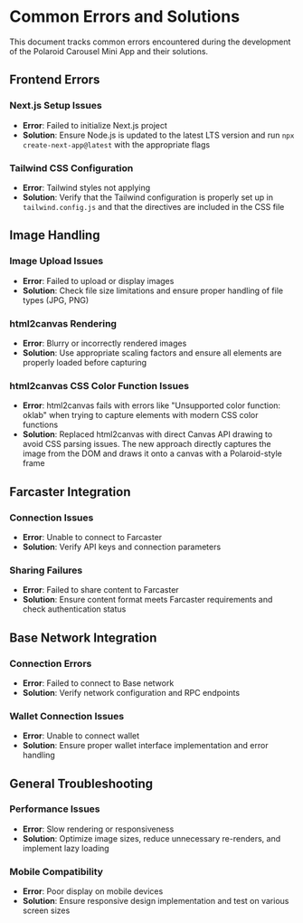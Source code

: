 # Common Errors and Solutions

This document tracks common errors encountered during the development of the Polaroid Carousel Mini App and their solutions.

## Frontend Errors

### Next.js Setup Issues
- **Error**: Failed to initialize Next.js project
- **Solution**: Ensure Node.js is updated to the latest LTS version and run `npx create-next-app@latest` with the appropriate flags

### Tailwind CSS Configuration
- **Error**: Tailwind styles not applying
- **Solution**: Verify that the Tailwind configuration is properly set up in `tailwind.config.js` and that the directives are included in the CSS file

## Image Handling

### Image Upload Issues
- **Error**: Failed to upload or display images
- **Solution**: Check file size limitations and ensure proper handling of file types (JPG, PNG)

### html2canvas Rendering
- **Error**: Blurry or incorrectly rendered images
- **Solution**: Use appropriate scaling factors and ensure all elements are properly loaded before capturing

### html2canvas CSS Color Function Issues
- **Error**: html2canvas fails with errors like "Unsupported color function: oklab" when trying to capture elements with modern CSS color functions
- **Solution**: Replaced html2canvas with direct Canvas API drawing to avoid CSS parsing issues. The new approach directly captures the image from the DOM and draws it onto a canvas with a Polaroid-style frame

## Farcaster Integration

### Connection Issues
- **Error**: Unable to connect to Farcaster
- **Solution**: Verify API keys and connection parameters

### Sharing Failures
- **Error**: Failed to share content to Farcaster
- **Solution**: Ensure content format meets Farcaster requirements and check authentication status

## Base Network Integration

### Connection Errors
- **Error**: Failed to connect to Base network
- **Solution**: Verify network configuration and RPC endpoints

### Wallet Connection Issues
- **Error**: Unable to connect wallet
- **Solution**: Ensure proper wallet interface implementation and error handling

## General Troubleshooting

### Performance Issues
- **Error**: Slow rendering or responsiveness
- **Solution**: Optimize image sizes, reduce unnecessary re-renders, and implement lazy loading

### Mobile Compatibility
- **Error**: Poor display on mobile devices
- **Solution**: Ensure responsive design implementation and test on various screen sizes
